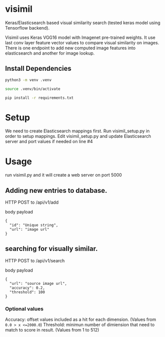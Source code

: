 # visimil

Keras/Elasticsearch based visual similarity search (tested keras model using Tensorflow backend).

Visimil uses Keras VGG16 model with Imagenet pre-trained weights. It use last conv layer feature vector values to compare visual similarity on images. There is one endpoint to add new computed image features into elasticsearch and another for image lookup.   

## Install Dependencies
```bash
python3 -m venv .venv

source .venv/bin/activate

pip install -r requirements.txt
```

# Setup
We need to create Elasticsearch mappings first. Run visimil_setup.py in order to setup mappings.
Edit visimil_setup.py and update Elasticsearch server and port values if needed on line #4


# Usage

run visimil.py and it will create a web server on port 5000

## Adding new entries to database.
HTTP POST to <hostname>/api/v1/add

 body payload
 
```
{
  "id": "Unique string",
  "url": "image url"
}
```


## searching for visually similar.
HTTP POST to <hostname>/api/v1/search

 body payload
 
```
{
  "url": "source image url",
  "accuracy": 0.2,
  "threshold": 100
}
```
### Optional values
Accuracy: offset values included as a hit for each dimension. (Values from  ``` 0.0 > x <=2000.0 ```)
Threshold: minimun number of dimiension that need to match to score in result. (Values from 1 to 512)

